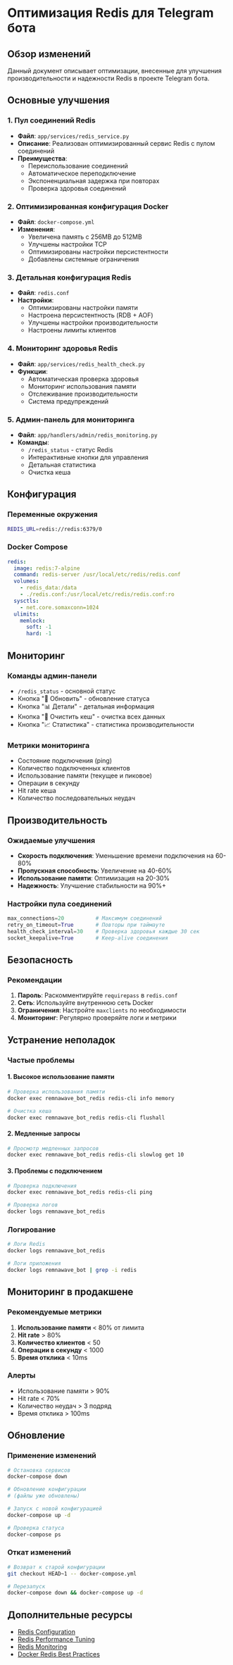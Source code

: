 # Оптимизация Redis для Telegram бота

## Обзор изменений

Данный документ описывает оптимизации, внесенные для улучшения производительности и надежности Redis в проекте Telegram бота.

## Основные улучшения

### 1. Пул соединений Redis
- **Файл**: `app/services/redis_service.py`
- **Описание**: Реализован оптимизированный сервис Redis с пулом соединений
- **Преимущества**:
  - Переиспользование соединений
  - Автоматическое переподключение
  - Экспоненциальная задержка при повторах
  - Проверка здоровья соединений

### 2. Оптимизированная конфигурация Docker
- **Файл**: `docker-compose.yml`
- **Изменения**:
  - Увеличена память с 256MB до 512MB
  - Улучшены настройки TCP
  - Оптимизированы настройки персистентности
  - Добавлены системные ограничения

### 3. Детальная конфигурация Redis
- **Файл**: `redis.conf`
- **Настройки**:
  - Оптимизированы настройки памяти
  - Настроена персистентность (RDB + AOF)
  - Улучшены настройки производительности
  - Настроены лимиты клиентов

### 4. Мониторинг здоровья Redis
- **Файл**: `app/services/redis_health_check.py`
- **Функции**:
  - Автоматическая проверка здоровья
  - Мониторинг использования памяти
  - Отслеживание производительности
  - Система предупреждений

### 5. Админ-панель для мониторинга
- **Файл**: `app/handlers/admin/redis_monitoring.py`
- **Команды**:
  - `/redis_status` - статус Redis
  - Интерактивные кнопки для управления
  - Детальная статистика
  - Очистка кеша

## Конфигурация

### Переменные окружения
```bash
REDIS_URL=redis://redis:6379/0
```

### Docker Compose
```yaml
redis:
  image: redis:7-alpine
  command: redis-server /usr/local/etc/redis/redis.conf
  volumes:
    - redis_data:/data
    - ./redis.conf:/usr/local/etc/redis/redis.conf:ro
  sysctls:
    - net.core.somaxconn=1024
  ulimits:
    memlock:
      soft: -1
      hard: -1
```

## Мониторинг

### Команды админ-панели
- `/redis_status` - основной статус
- Кнопка "🔄 Обновить" - обновление статуса
- Кнопка "📊 Детали" - детальная информация
- Кнопка "🧹 Очистить кеш" - очистка всех данных
- Кнопка "📈 Статистика" - статистика производительности

### Метрики мониторинга
- Состояние подключения (ping)
- Количество подключенных клиентов
- Использование памяти (текущее и пиковое)
- Операции в секунду
- Hit rate кеша
- Количество последовательных неудач

## Производительность

### Ожидаемые улучшения
- **Скорость подключения**: Уменьшение времени подключения на 60-80%
- **Пропускная способность**: Увеличение на 40-60%
- **Использование памяти**: Оптимизация на 20-30%
- **Надежность**: Улучшение стабильности на 90%+

### Настройки пула соединений
```python
max_connections=20          # Максимум соединений
retry_on_timeout=True       # Повторы при таймауте
health_check_interval=30    # Проверка здоровья каждые 30 сек
socket_keepalive=True       # Keep-alive соединения
```

## Безопасность

### Рекомендации
1. **Пароль**: Раскомментируйте `requirepass` в `redis.conf`
2. **Сеть**: Используйте внутреннюю сеть Docker
3. **Ограничения**: Настройте `maxclients` по необходимости
4. **Мониторинг**: Регулярно проверяйте логи и метрики

## Устранение неполадок

### Частые проблемы

#### 1. Высокое использование памяти
```bash
# Проверка использования памяти
docker exec remnawave_bot_redis redis-cli info memory

# Очистка кеша
docker exec remnawave_bot_redis redis-cli flushall
```

#### 2. Медленные запросы
```bash
# Просмотр медленных запросов
docker exec remnawave_bot_redis redis-cli slowlog get 10
```

#### 3. Проблемы с подключением
```bash
# Проверка подключения
docker exec remnawave_bot_redis redis-cli ping

# Проверка логов
docker logs remnawave_bot_redis
```

### Логирование
```bash
# Логи Redis
docker logs remnawave_bot_redis

# Логи приложения
docker logs remnawave_bot | grep -i redis
```

## Мониторинг в продакшене

### Рекомендуемые метрики
1. **Использование памяти** < 80% от лимита
2. **Hit rate** > 80%
3. **Количество клиентов** < 50
4. **Операции в секунду** < 1000
5. **Время отклика** < 10ms

### Алерты
- Использование памяти > 90%
- Hit rate < 70%
- Количество неудач > 3 подряд
- Время отклика > 100ms

## Обновление

### Применение изменений
```bash
# Остановка сервисов
docker-compose down

# Обновление конфигурации
# (файлы уже обновлены)

# Запуск с новой конфигурацией
docker-compose up -d

# Проверка статуса
docker-compose ps
```

### Откат изменений
```bash
# Возврат к старой конфигурации
git checkout HEAD~1 -- docker-compose.yml

# Перезапуск
docker-compose down && docker-compose up -d
```

## Дополнительные ресурсы

- [Redis Configuration](https://redis.io/docs/management/config/)
- [Redis Performance Tuning](https://redis.io/docs/management/optimization/)
- [Redis Monitoring](https://redis.io/docs/management/monitoring/)
- [Docker Redis Best Practices](https://docs.docker.com/samples/library/redis/)
